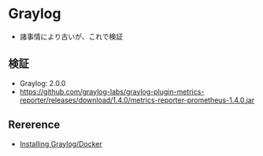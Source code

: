 # Graylog
* 諸事情により古いが、これで検証

## 検証
* Graylog: 2.0.0
* https://github.com/graylog-labs/graylog-plugin-metrics-reporter/releases/download/1.4.0/metrics-reporter-prometheus-1.4.0.jar

## Rererence
* [Installing Graylog/Docker](https://docs.graylog.org/en/2.0/pages/installation/docker.html)